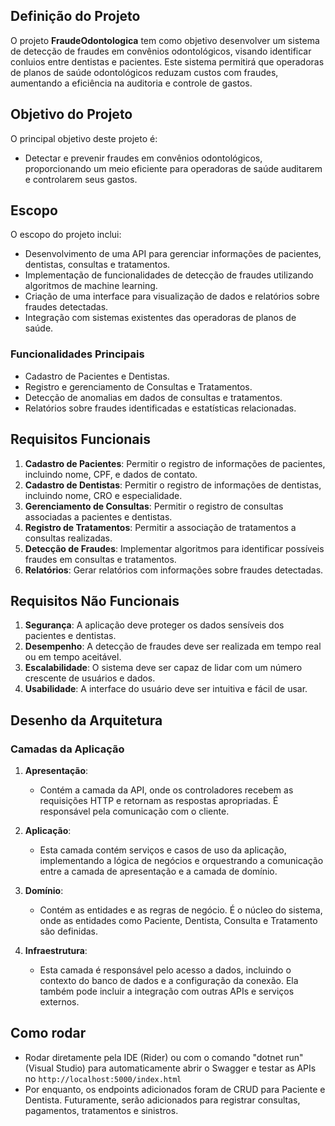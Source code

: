 ## Definição do Projeto

O projeto **FraudeOdontologica** tem como objetivo desenvolver um sistema de detecção de fraudes em convênios odontológicos, visando identificar conluios entre dentistas e pacientes. Este sistema permitirá que operadoras de planos de saúde odontológicos reduzam custos com fraudes, aumentando a eficiência na auditoria e controle de gastos.

## Objetivo do Projeto

O principal objetivo deste projeto é:

- Detectar e prevenir fraudes em convênios odontológicos, proporcionando um meio eficiente para operadoras de saúde auditarem e controlarem seus gastos.

## Escopo

O escopo do projeto inclui:

- Desenvolvimento de uma API para gerenciar informações de pacientes, dentistas, consultas e tratamentos.
- Implementação de funcionalidades de detecção de fraudes utilizando algoritmos de machine learning.
- Criação de uma interface para visualização de dados e relatórios sobre fraudes detectadas.
- Integração com sistemas existentes das operadoras de planos de saúde.

### Funcionalidades Principais

- Cadastro de Pacientes e Dentistas.
- Registro e gerenciamento de Consultas e Tratamentos.
- Detecção de anomalias em dados de consultas e tratamentos.
- Relatórios sobre fraudes identificadas e estatísticas relacionadas.

## Requisitos Funcionais

1. **Cadastro de Pacientes**: Permitir o registro de informações de pacientes, incluindo nome, CPF, e dados de contato.
2. **Cadastro de Dentistas**: Permitir o registro de informações de dentistas, incluindo nome, CRO e especialidade.
3. **Gerenciamento de Consultas**: Permitir o registro de consultas associadas a pacientes e dentistas.
4. **Registro de Tratamentos**: Permitir a associação de tratamentos a consultas realizadas.
5. **Detecção de Fraudes**: Implementar algoritmos para identificar possíveis fraudes em consultas e tratamentos.
6. **Relatórios**: Gerar relatórios com informações sobre fraudes detectadas.

## Requisitos Não Funcionais

1. **Segurança**: A aplicação deve proteger os dados sensíveis dos pacientes e dentistas.
2. **Desempenho**: A detecção de fraudes deve ser realizada em tempo real ou em tempo aceitável.
3. **Escalabilidade**: O sistema deve ser capaz de lidar com um número crescente de usuários e dados.
4. **Usabilidade**: A interface do usuário deve ser intuitiva e fácil de usar.


## Desenho da Arquitetura



### Camadas da Aplicação

1. **Apresentação**:
    - Contém a camada da API, onde os controladores recebem as requisições HTTP e retornam as respostas apropriadas. É responsável pela comunicação com o cliente.

2. **Aplicação**:
    - Esta camada contém serviços e casos de uso da aplicação, implementando a lógica de negócios e orquestrando a comunicação entre a camada de apresentação e a camada de domínio.

3. **Domínio**:
    - Contém as entidades e as regras de negócio. É o núcleo do sistema, onde as entidades como Paciente, Dentista, Consulta e Tratamento são definidas.

4. **Infraestrutura**:
    - Esta camada é responsável pelo acesso a dados, incluindo o contexto do banco de dados e a configuração da conexão. Ela também pode incluir a integração com outras APIs e serviços externos.
  
## Como rodar 

- Rodar diretamente pela IDE (Rider) ou com o comando "dotnet run" (Visual Studio) para automaticamente abrir o Swagger e testar as APIs no `http://localhost:5000/index.html`
- Por enquanto, os endpoints adicionados foram de CRUD para Paciente e Dentista. Futuramente, serão adicionados para registrar consultas, pagamentos, tratamentos e sinistros.
